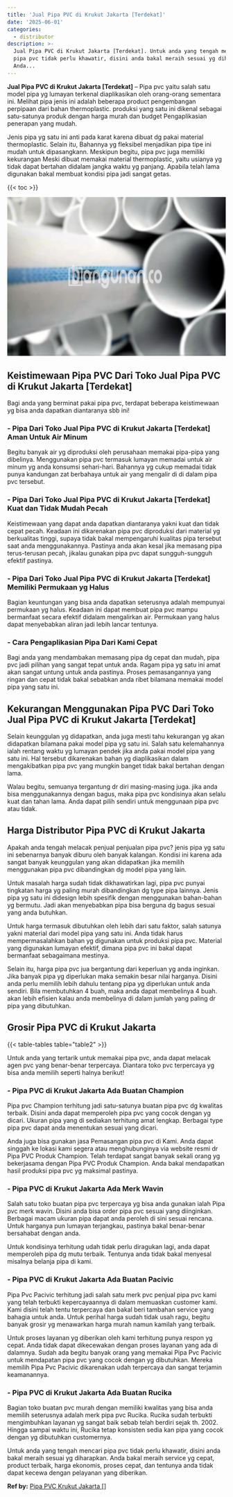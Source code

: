 ```yaml
---
title: 'Jual Pipa PVC di Krukut Jakarta [Terdekat]'
date: '2025-06-01'
categories:
  - distributor
description: >-
  Jual Pipa PVC di Krukut Jakarta [Terdekat]. Untuk anda yang tengah mencari
  pipa pvc tidak perlu khawatir, disini anda bakal meraih sesuai yg diharapkan.
  Anda...
---
```


**Jual Pipa PVC di Krukut Jakarta \[Terdekat\]** – Pipa pvc yaitu salah satu model pipa yg lumayan terkenal diaplikasikan oleh orang-orang sementara ini. Melihat pipa jenis ini adalah beberapa product pengembangan perpipaan dari bahan thermoplastic. produksi yang satu ini dikenal sebagai satu-satunya produk dengan harga murah dan budget Pengaplikasian penerapan yang mudah.

Jenis pipa yg satu ini anti pada karat karena dibuat dg pakai material thermoplastic. Selain itu, Bahannya yg fleksibel menjadikan pipa tipe ini mudah untuk dipasangkann. Meskipun begitu, pipa pvc juga memiliki kekurangan Meski dibuat memakai material thermoplastic, yaitu usianya yg tidak dapat bertahan didalam jangka waktu yg panjang. Apabila telah lama digunakan bakal membuat kondisi pipa jadi sangat getas.

{{< toc >}}

![Jual Pipa PVC di Krukut Jakarta [Terdekat]](/images/jaul-pipa-pvc-30.png)

## Keistimewaan Pipa PVC Dari Toko Jual Pipa PVC di Krukut Jakarta \[Terdekat\]

Bagi anda yang berminat pakai pipa pvc, terdapat beberapa keistimewaan yg bisa anda dapatkan diantaranya sbb ini!

### \- Pipa Dari Toko Jual Pipa PVC di Krukut Jakarta \[Terdekat\] Aman Untuk Air Minum

Begitu banyak air yg diproduksi oleh perusahaan memakai pipa-pipa yang dibelinya. Menggunakan pipa pvc termasuk lumayan memadai untuk air minum yg anda konsumsi sehari-hari. Bahannya yg cukup memadai tidak punya kandungan zat berbahaya untuk air yang mengalir di di dalam pipa pvc tersebut.

### \- Pipa Dari Toko Jual Pipa PVC di Krukut Jakarta \[Terdekat\] Kuat dan Tidak Mudah Pecah

Keistimewaan yang dapat anda dapatkan diantaranya yakni kuat dan tidak cepat pecah. Keadaan ini dikarenakan pipa pvc diproduksi dari material yg berkualitas tinggi, supaya tidak bakal mempengaruhi kualitas pipa tersebut saat anda menggunakannya. Pastinya anda akan kesal jika memasang pipa terus-terusan pecah, jikalau gunakan pipa pvc dapat sungguh-sungguh efektif pastinya.

### \- Pipa Dari Toko Jual Pipa PVC di Krukut Jakarta \[Terdekat\] Memiliki Permukaan yg Halus

Bagian keuntungan yang bisa anda dapatkan seterusnya adalah mempunyai permukaan yg halus. Keadaan ini dapat membuat pipa pvc mampu bermanfaat secara efektif didalam mengalirkan air. Permukaan yang halus dapat menyebabkan aliran jadi lebih lancar tentunya.

### \- Cara Pengaplikasian Pipa Dari Kami Cepat

Bagi anda yang mendambakan memasang pipa dg cepat dan mudah, pipa pvc jadi pilihan yang sangat tepat untuk anda. Ragam pipa yg satu ini amat akan sangat untung untuk anda pastinya. Proses pemasangannya yang ringan dan cepat tidak bakal sebabkan anda ribet bilamana memakai model pipa yang satu ini.

## Kekurangan Menggunakan Pipa PVC Dari Toko Jual Pipa PVC di Krukut Jakarta \[Terdekat\]

Selain keunggulan yg didapatkan, anda juga mesti tahu kekurangan yg akan didapatkan bilamana pakai model pipa yg satu ini. Salah satu kelemahannya ialah rentang waktu yg lumayan pendek jika anda pakai model pipa yang satu ini. Hal tersebut dikarenakan bahan yg diaplikasikan dalam mengakibatkan pipa pvc yang mungkin banget tidak bakal bertahan dengan lama.

Walau begitu, semuanya tergantung dr diri masing-masing juga. jika anda bisa menggunakannya dengan bagus, maka pipa pvc kondisinya akan selalu kuat dan tahan lama. Anda dapat pilih sendiri untuk menggunaan pipa pvc atau tidak.

## Harga Distributor Pipa PVC di Krukut Jakarta

Apakah anda tengah melacak penjual penjualan pipa pvc? jenis pipa yg satu ini sebenarnya banyak diburu oleh banyak kalangan. Kondisi ini karena ada sangat banyak keunggulan yang akan didapatkan jika memilih menggunakan pipa pvc dibandingkan dg model pipa yang lain.

Untuk masalah harga sudah tidak dikhawatirkan lagi, pipa pvc punyai tingkatan harga yg paling murah dibandingkan dg type pipa lainnya. Jenis pipa yg satu ini didesign lebih spesifik dengan menggunakan bahan-bahan yg bermutu. Jadi akan menyebabkan pipa bisa berguna dg bagus sesuai yang anda butuhkan.

Untuk harga termasuk dibutuhkan oleh lebih dari satu faktor, salah satunya yakni material dari model pipa yang satu ini. Anda tidak harus mempermasalahkan bahan yg digunakan untuk produksi pipa pvc. Material yang digunakan lumayan efektif, dimana pipa pvc ini bakal dapat bermanfaat sebagaimana mestinya.

Selain itu, harga pipa pvc jua bergantung dari keperluan yg anda inginkan. Jika banyak pipa yg diperlukan maka semakin besar nilai harganya. Disini anda perlu memilih lebih dahulu tentang pipa yg diperlukan untuk anda sendiri. Bila membutuhkan 4 buah, maka anda dapat membelinya 4 buah. akan lebih efisien kalau anda membelinya di dalam jumlah yang paling dr pipa yang dibutuhkan.

## Grosir Pipa PVC di Krukut Jakarta

{{< table-tables table="table2" >}}

Untuk anda yang tertarik untuk memakai pipa pvc, anda dapat melacak agen pvc yang benar-benar terpercaya. Diantara toko pvc terpercaya yg bisa anda memilih seperti halnya berikut!

### \- Pipa PVC di Krukut Jakarta Ada Buatan Champion

Pipa pvc Champion terhitung jadi satu-satunya buatan pipa pvc dg kwalitas terbaik. Disini anda dapat memperoleh pipa pvc yang cocok dengan yg dicari. Ukuran pipa yang di sediakan terhitung amat lengkap. Berbagai type pipa pvc dapat anda menentukan sesuai yang dicari.

Anda juga bisa gunakan jasa Pemasangan pipa pvc di Kami. Anda dapat singgah ke lokasi kami segera atau menghubunginya via website resmi dr Pipa PVC Produk Champion. Telah terdapat sangat banyak sekali orang yg bekerjasama dengan Pipa PVC Produk Champion. Anda bakal mendapatkan hasil produksi pipa pvc yg maksimal pastinya.

### \- Pipa PVC di Krukut Jakarta Ada Merk Wavin

Salah satu toko buatan pipa pvc terpercaya yg bisa anda gunakan ialah Pipa pvc merk wavin. Disini anda bisa order pipa pvc sesuai yang diinginkan. Berbagai macam ukuran pipa dapat anda peroleh di sini sesuai rencana. Untuk harganya pun lumayan terjangkau, pastinya bakal benar-benar bersahabat dengan anda.

Untuk kondisinya terhitung udah tidak perlu diragukan lagi, anda dapat memperoleh pipa dg mutu terbaik. Tentunya anda tidak bakal menyesal misalnya belanja pipa di kami.

### \- Pipa PVC di Krukut Jakarta Ada Buatan Pacivic

Pipa Pvc Pacivic terhitung jadi salah satu merk pvc penjual pipa pvc kami yang telah terbukti kepercayaannya di dalam memuaskan customer kami. Kami disini telah tentu terpercaya dan bakal beri tambahan service yang bahagia untuk anda. Untuk perihal harga sudah tidak usah ragu, begitu banyak grosir yg menawarkan harga murah namun kamilah yang terbaik.

Untuk proses layanan yg diberikan oleh kami terhitung punya respon yg cepat. Anda tidak dapat dikecewakan dengan proses layanan yang ada di dalamnya. Sudah ada begitu banyak orang yang memakai Pipa Pvc Pacivic untuk mendapatan pipa pvc yang cocok dengan yg dibutuhkan. Mereka memilih Pipa Pvc Pacivic dikarenakan udah terpercaya dan sangat terjamin keamanannya.

### \- Pipa PVC di Krukut Jakarta Ada Buatan Rucika

Bagian toko buatan pvc murah dengan memiliki kwalitas yang bisa anda memilih seterusnya adalah merk pipa pvc Rucika. Rucika sudah terbukti mengimbuhkan layanan yg sangat baik sebab telah berdiri sejak th. 2002. Hingga sampai waktu ini, Rucika tetap konsisten sedia kan pipa yang cocok dengan yg dibutuhkan customernya.

Untuk anda yang tengah mencari pipa pvc tidak perlu khawatir, disini anda bakal meraih sesuai yg diharapkan. Anda bakal meraih service yg cepat, product terbaik, harga ekonomis, proses cepat, dan tentunya anda tidak dapat kecewa dengan pelayanan yang diberikan.

**Ref by:** [Pipa PVC Krukut Jakarta []](https://id.wikipedia.org/wiki/Pipa)
